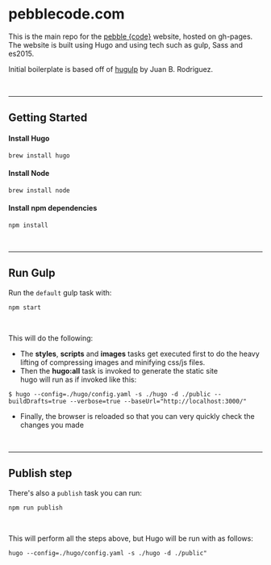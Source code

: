 pebblecode.com
======

This is the main repo for the [pebble {code}](pebblecode.com) website, hosted on gh-pages. The website is built using Hugo and using tech such as gulp, Sass and es2015.

Initial boilerplate is based off of [hugulp](https://github.com/jbrodriguez/hugulp) by Juan B. Rodriguez.

<br>

***

## Getting Started

#### Install Hugo
`brew install hugo`

#### Install Node
`brew install node`

#### Install npm dependencies
`npm install`


<br>

***

## Run Gulp
Run the `default` gulp task with:

`npm start`

<br>

This will do the following:
- The **styles**, **scripts** and **images** tasks get executed first to do the heavy lifting of compressing images and minifying css/js files.
- Then the **hugo:all** task is invoked to generate the static site<br>
hugo will run as if invoked like this:
```
$ hugo --config=./hugo/config.yaml -s ./hugo -d ./public --buildDrafts=true --verbose=true --baseUrl="http://localhost:3000/"
```

- Finally, the browser is reloaded so that you can very quickly check the changes you made

<br>

***

## Publish step
There's also a `publish` task you can run:

`npm run publish`

<br>

This will perform all the steps above, but Hugo will be run with as follows:

`hugo --config=./hugo/config.yaml -s ./hugo -d ./public"`
